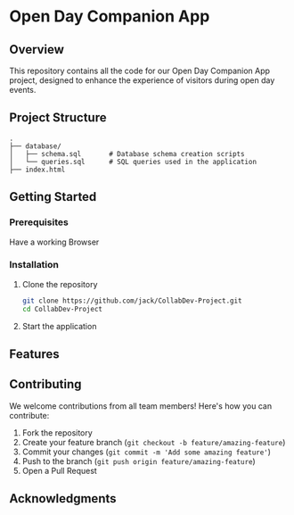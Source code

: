 # Open Day Companion App

## Overview
This repository contains all the code for our Open Day Companion App project, designed to enhance the experience of visitors during open day events.

## Project Structure
```
.
├── database/
│   ├── schema.sql       # Database schema creation scripts
│   └── queries.sql      # SQL queries used in the application
├── index.html
```

## Getting Started

### Prerequisites
Have a working Browser

### Installation
1. Clone the repository
   ```bash
   git clone https://github.com/jack/CollabDev-Project.git
   cd CollabDev-Project
   ```



2. Start the application
  


## Features
<!-- TODO: List Application Features -->

## Contributing
We welcome contributions from all team members! Here's how you can contribute:

1. Fork the repository
2. Create your feature branch (`git checkout -b feature/amazing-feature`)
3. Commit your changes (`git commit -m 'Add some amazing feature'`)
4. Push to the branch (`git push origin feature/amazing-feature`)
5. Open a Pull Request

## Acknowledgments
<!-- TODO: Adding this in soon -->